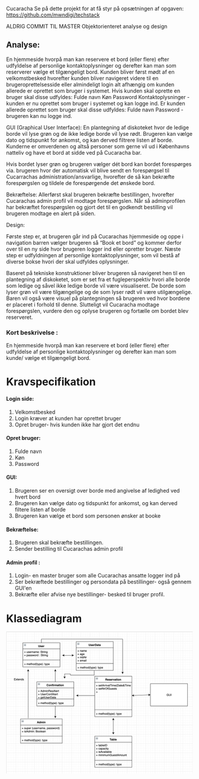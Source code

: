 Cucaracha
Se på dette projekt for at få styr på opsætningen af opgaven:
https://github.com/mwndigi/techstack

ALDRIG COMMIT TIL MASTER
Objektorienteret analyse og design



## Analyse:  

En hjemmeside hvorpå man kan reservere et bord (eller flere) efter udfyldelse af personlige kontaktoplysninger og derefter kan man som reserverer vælge et tilgængeligt bord. Kunden bliver først mødt af en velkomstbesked hvorefter kunden bliver navigeret videre til en brugeroprettelsesside eller almindeligt login alt afhængig om kunden allerede er oprettet som bruger i systemet. 
Hvis kunden skal oprette en bruger skal disse udfyldes: 
Fulde navn
Køn
Password
Kontaktoplysninger - kunden er nu oprettet som bruger i systemet og kan logge ind. 
Er kunden allerede oprettet som bruger skal disse udfyldes:
Fulde navn
Password - brugeren kan nu logge ind. 

GUI (Graphical User Interface):
En plantegning af diskoteket hvor de ledige borde vil lyse grøn og de ikke ledige borde vil lyse rødt. Brugeren kan vælge dato og tidspunkt for ankomst, og kan derved filtrere listen af borde. Kunderne er omverdenen og altså personer som gerne vil ud i Københavns natteliv og have et bord at sidde ved på Cucaracha bar.  


Hvis bordet lyser grøn og brugeren vælger dét bord kan bordet forespørges via. brugeren hvor der automatisk vil blive sendt en forespørgsel til Cucarrachas administration/ansvarlige, hvorefter de så kan bekræfte forespørgslen og tildele de forespørgende det ønskede bord. 






 
Bekræftelse:
Allerførst skal brugeren bekræfte bestillingen, hvorefter Cucarachas admin profil vil modtage forespørgslen. Når så adminprofilen har bekræftet forespørgslen og gjort det til en godkendt bestilling vil brugeren modtage en alert på siden. 
 
Design:

Første step er, at brugeren går ind på Cucarachas hjemmeside og oppe i navigation barren vælger brugeren så “Book et bord” og kommer derfor over til en ny side hvor brugeren logger ind eller opretter bruger. Næste step er udfyldningen af personlige kontaktoplysninger, som vil bestå af diverse bokse hvori der skal udfyldes oplysninger.


Baseret på tekniske konstruktioner bliver brugeren så navigeret hen til en plantegning af diskoketet, som er set fra et fugleperspektiv hvori alle borde som ledige og såvel ikke ledige borde vil være visualiseret. De borde som lyser grøn vil være tilgængelige og de som lyser rødt vil være utilgængelige. Baren vil også være visuel på plantegningen så brugeren ved hvor bordene er placeret i forhold til denne. 
Slutteligt vil Cucaracha modtage forespørgslen, vurdere den og oplyse brugeren og fortælle om bordet blev reserveret. 





### Kort beskrivelse :
En hjemmeside hvorpå man kan reservere et bord (eller flere) efter udfyldelse af personlige kontaktoplysninger og derefter kan man som kunde/ vælge et tilgængeligt bord. 

# Kravspecifikation 
#### Login side:
  1. Velkomstbesked
  2. Login kræver at kunden har oprettet bruger
  3. Opret bruger- hvis kunden ikke har gjort det endnu
#### Opret bruger:
  1. Fulde navn
  2. Køn
  3. Password
  
#### GUI:
  1. Brugeren ser en oversigt over borde med angivelse af ledighed ved hvert bord
  2. Brugeren kan vælge dato og tidspunkt for ankomst, og kan derved filtere listen af borde
  3. Brugeren kan vælge et bord som personen ønsker at booke
#### Bekræftelse:
  1. Brugeren skal bekræfte bestillingen.
  2. Sender bestilling til Cucarachas admin profil
#### Admin profil :
 1. Login- en master bruger som alle Cucarachas ansatte logger ind på
 2. Ser bekræftede bestillinger og persondata på bestillinger- også gennem GUI'en
 3. Bekræfte eller afvise nye bestillinger- besked til bruger profil.
 
 # Klassediagram

![Screenshot](classChart.png)
